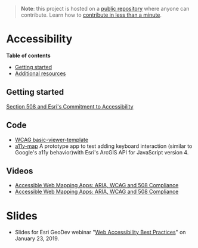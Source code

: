 > **Note**: this project is hosted on a [public repository](https://github.com/hhkaos/awesome-arcgis) where anyone can contribute. Learn how to [contribute in less than a minute](https://github.com/hhkaos/awesome-arcgis/blob/master/CONTRIBUTING.md#contributions).

# Accessibility

<!-- START doctoc generated TOC please keep comment here to allow auto update -->
<!-- DON'T EDIT THIS SECTION, INSTEAD RE-RUN doctoc TO UPDATE -->
**Table of contents**

- [Getting started](#getting-started)
- [Additional resources](#additional-resources)

<!-- END doctoc generated TOC please keep comment here to allow auto update -->

## Getting started

[Section 508 and Esri's Commitment to Accessibility](https://www.esri.com/en-us/legal/accessibility/section-508)

## Code

* [WCAG basic-viewer-template](https://github.com/EsriCanada/WCAG-BasicViewer)
* [a11y-map](https://github.com/Esri/a11y-map) A prototype app to test adding keyboard interaction (similar to Google's a11y behavior)with Esri's ArcGIS API for JavaScript version 4.

## Videos

* [Accessible Web Mapping Apps: ARIA, WCAG and 508 Compliance](https://www.youtube.com/watch?v=pSOMZjm_lco)
* [Accessible Web Mapping Apps: ARIA, WCAG and 508 Compliance](https://www.youtube.com/watch?v=mDb2goQ0mDM)

# Slides

* Slides for Esri GeoDev webinar "[Web Accessibility Best Practices](https://jimmieego.github.io/Web-Accessibility-Best-Practices/#/)" on January 23, 2019.
